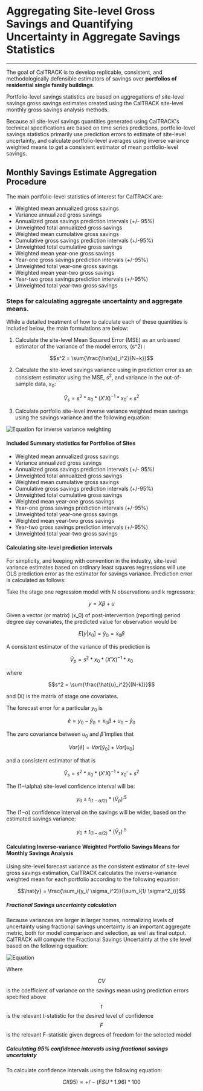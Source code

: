 # Aggregating Site-level Gross Savings and Quantifying Uncertainty in Aggregate Savings Statistics

-----------

The goal of CalTRACK is to develop replicable, consistent, and methodologically defensible estimators of savings over **portfolios of residential single family buildings**.

Portfolio-level savings statistics are based on aggregations of site-level savings gross savings estimates created using the CalTRACK site-level monthly gross savings analysis methods.

Because all site-level savings quantities generated using CalTRACK's technical specifications are based on time series predictions, portfolio-level savings statistics primarily use prediction errors to estimate of site-level uncertainty, and calculate portfolio-level averages using inverse variance weighted means to get a consistent estimator of mean portfolio-level savings.

## Monthly Savings Estimate Aggregation Procedure

The main portfolio-level statistics of interest for CalTRACK are:

- Weighted mean annualized gross savings
- Variance annualized gross savings
- Annualized gross savings prediction intervals (+/- 95%)
- Unweighted total annualized gross savings
- Weighted mean cumulative gross savings
- Cumulative gross savings prediction intervals (+/-95%)
- Unweighted total cumulative gross savings
- Weighted mean year-one gross savings
- Year-one gross savings prediction intervals (+/-95%)
- Unweighted total year-one gross savings
- Weighted mean year-two gross savings
- Year-two gross savings prediction intervals (+/-95%)
- Unweighted total year-two gross savings

### Steps for calculating aggregate uncertainty and aggregate means.

While a detailed treatment of how to calculate each of these quantities is included below, the main formulations are below:

1. Calculate the site-level Mean Squared Error (MSE) as an unbiased estimator of the variance of the model errors, \(s^2\) :

$$s^2 = \sum{\frac{\hat{u}_i^2}{N−k}}$$

2. Calculate the site-level savings variance using in prediction error as an consistent estimator using the MSE, $s^2$, and variance in the out-of-sample data, $x_0$:

$$\hat{V}_s = s^2*x_0*(X'X)^{−1} * x_0' + s^2$$

3. Calculate portfolio site-level inverse variance weighted mean savings using the savings variance and the following equation:

![Equation for inverse variance weighting](https://www.dropbox.com/s/353ssd5u7725a7c/Screenshot%202016-10-20%2010.49.07.png?raw=true)

#### Included Summary statistics for Portfolios of Sites

- Weighted mean annualized gross savings
- Variance annualized gross savings
- Annualized gross savings prediction intervals (+/- 95%)
- Unweighted total annualized gross savings
- Weighted mean cumulative gross savings
- Cumulative gross savings prediction intervals (+/-95%)
- Unweighted total cumulative gross savings
- Weighted mean year-one gross savings
- Year-one gross savings prediction intervals (+/-95%)
- Unweighted total year-one gross savings
- Weighted mean year-two gross savings
- Year-two gross savings prediction intervals (+/-95%)
- Unweighted total year-two gross savings


#### Calculating site-level prediction intervals

For simplicity, and keeping with convention in the industry, site-level variance estimates based on ordinary least squares regressions will use OLS prediction error as the estimator for savings variance. Prediction error is calculated as follows:

Take the stage one regression model with N observations and k regressors:

$$y = X\beta + u$$

Given a vector (or matrix) \(x_0\) of post-intervention (reporting) period degree day covariates, the predicted value for  observation would be

$$E[y|x_0] = \hat{y}_0 = x_0\beta$$

A consistent estimator of the variance of this prediction is

$$\hat{V}_p = s^2*x_0*(X'X)^{−1} * x_0$$

where

$$s^2 = \sum{\frac{\hat{u}_i^2}{(N-k)}}$$

and \(X\) is the matrix of stage one covariates.

The forecast error for a particular $y_0$ is

$$\hat{e} = y_0 − \hat{y}_0= x_0\beta + u_0 − \hat{y}_0$$

The zero covariance between $u_0$ and $\hat{β}$ implies that

$$Var[\hat{e}] = Var[\hat{y}_0] + Var[u_0]$$

and a consistent estimator of that is

$$\hat{V}_s=s^2*x_0*(X'X)^{−1} * x_0' + s^2$$

The \(1−\alpha\) site-level confidence interval will be:

$$y_0 ± t_(1−\alpha/2) * (\hat{V}_p)^.5$$

The \(1−α\) confidence interval on the savings will be wider, based on the estimated savings variance:

$$y_0 ± t_(1−\alpha/2) * (\hat{V}_s)^.5$$


#### Calculating Inverse-variance Weighted Portfolio Savings Means for Monthly Savings Analysis

Using site-level forecast variance as the consistent estimator of site-level gross savings estimation, CalTRACK calculates the inverse-variance weighted mean for each portfolio according to the following equation:

$$\hat{y} = \frac{\sum_i{y_i/ \sigma_i^2}}{\sum_i{1/ \sigma^2_i}}$$

##### Fractional Savings uncertainty calculation

Because variances are larger in larger homes, normalizing levels of uncertainty using fractional savings uncertainty is an important aggregate metric, both for model comparison and selection, as well as final output. CalTRACK will compute the Fractional Savings Uncertainty at the site level based on the following equation:

![Equation](https://www.dropbox.com/s/lca8colvkqgrtyd/Screenshot%202016-10-20%2010.28.22.png?raw=true)

Where

$$CV$$ is the coefficient of variance on the savings mean using prediction errors specified above
$$t$$ is the relevant t-statistic for the desired level of confidence
$$F$$ is the relevant F-statistic given degrees of freedom for the selected model

##### Calculating 95% confidence intervals using fractional savings uncertainty

To calculate confidence intervals using the following equation:

$$CI(95) = +/- (FSU * 1.96) * 100$$

